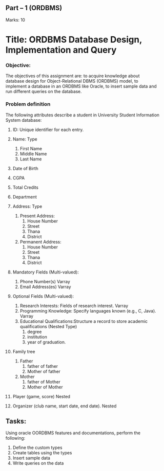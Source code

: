 ## Part – 1 (ORDBMS)
Marks: 10
# Title: ORDBMS Database Design, Implementation and Query

### Objective:
The objectives of this assignment are:
to acquire knowledge about database design for Object-Relational DBMS (ORDBMS) model,
to implement a database in an ORDBMS like Oracle,
to insert sample data and run different queries on the database.
### Problem definition
The following attributes describe a student in University Student Information System database:

1. ID: Unique identifier for each entry.
2. Name: Type
    1. First Name
    2. Middle Name
    3. Last Name
3. Date of Birth
4. CGPA
5. Total Credits
6. Department
7. Address: Type
    1. Present Address:
        1. House Number
        2. Street
        3. Thana
        4. District
    2. Permanent Address:
        1. House Number
        2. Street
        3. Thana
        4. District

3. Mandatory Fields (Multi-valued):
    1. Phone Number(s) Varray
    2. Email Address(es) Varray
4. Optional Fields (Multi-valued):
    1. Research Interests: Fields of research interest. Varray
    2. Programming Knowledge: Specify languages known (e.g., C, Java). Varray
    3. Educational Qualifications:Structure a record to store academic qualifications (Nested Type)
        1. degree
        2. institution
        3. year of graduation.
5. Family tree
    1. Father 
        1. father of father
        2. Mother of father
    2. Mother 
        1. father of Mother
        2. Mother of Mother
6. Player (game, score) Nested 
7. Organizer (club name, start date, end date). Nested


## Tasks:
Using oracle OORDBMS features and documentations, perform the following:
1. Define the custom types 
2. Create tables using the types
3. Insert sample data
4. Write queries on the data